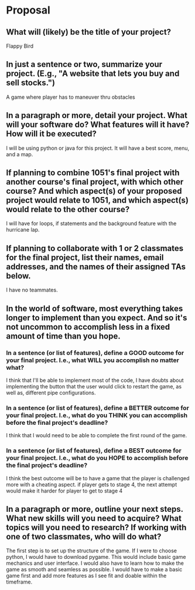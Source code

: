 # Proposal

## What will (likely) be the title of your project?
Flappy Bird


## In just a sentence or two, summarize your project. (E.g., "A website that lets you buy and sell stocks.")
A game where player has to maneuver thru obstacles

## In a paragraph or more, detail your project. What will your software do? What features will it have? How will it be executed?
I will be using python or java for this project. It will have a best score, menu, and a map.

## If planning to combine 1051's final project with another course's final project, with which other course? And which aspect(s) of your proposed project would relate to 1051, and which aspect(s) would relate to the other course?

I will have for loops, if statements and the background feature with the hurricane lap. 

## If planning to collaborate with 1 or 2 classmates for the final project, list their names, email addresses, and the names of their assigned TAs below.

I have no teammates.

## In the world of software, most everything takes longer to implement than you expect. And so it's not uncommon to accomplish less in a fixed amount of time than you hope.

### In a sentence (or list of features), define a GOOD outcome for your final project. I.e., what WILL you accomplish no matter what?

I think that I'll be able to implement most of the code, I have doubts about implementing the button that the user would click to restart the game, as well as, different pipe configurations.

### In a sentence (or list of features), define a BETTER outcome for your final project. I.e., what do you THINK you can accomplish before the final project's deadline? 

I think that I would need to be able to complete the first round of the game. 


### In a sentence (or list of features), define a BEST outcome for your final project. I.e., what do you HOPE to accomplish before the final project's deadline?

I think the best outcome will be to have a game that the player is challenged more with a cheating aspect. if player gets to stage 4, the next attempt would make it harder for player to get to stage 4

## In a paragraph or more, outline your next steps. What new skills will you need to acquire? What topics will you need to research? If working with one of two classmates, who will do what?

The first step is to set up the structure of the game. If I were to choose python, I would have to download pygame. This would include basic game mechanics and user interface. I would also have to learn how to make the game as smooth and seamless as possible. I would have to make a basic game first and add more features as I see fit and doable within the timeframe.

